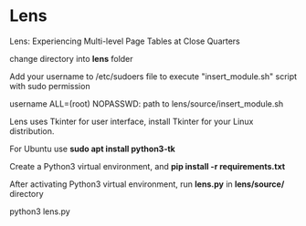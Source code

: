 # Lens
Lens: Experiencing Multi-level Page Tables at Close Quarters

change directory into **lens** folder

Add your username to /etc/sudoers file to execute "insert\_module.sh" script with sudo permission

username ALL=(root) NOPASSWD: path to lens/source/insert\_module.sh

Lens uses Tkinter for user interface, install Tkinter for your Linux distribution.

For Ubuntu use **sudo apt install python3-tk**

Create a Python3 virtual environment, and **pip install -r requirements.txt**

After activating Python3 virtual environment, run **lens.py** in **lens/source/** directory

python3 lens.py
